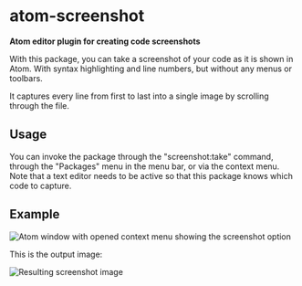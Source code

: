 # atom-screenshot

**Atom editor plugin for creating code screenshots**

With this package, you can take a screenshot of your code as it is shown in
Atom. With syntax highlighting and line numbers, but without any menus or
toolbars.

It captures every line from first to last into a single image by scrolling
through the file.

## Usage

You can invoke the package through the "screenshot:take" command, through the
"Packages" menu in the menu bar, or via the context menu. Note that a text
editor needs to be active so that this package knows which code to capture.

## Example

![Atom window with opened context menu showing the screenshot option](https://raw.githubusercontent.com/meyfa/atom-screenshot/master/images/context-menu.png)

This is the output image:

![Resulting screenshot image](https://raw.githubusercontent.com/meyfa/atom-screenshot/master/images/screenshot-take-result.png)
